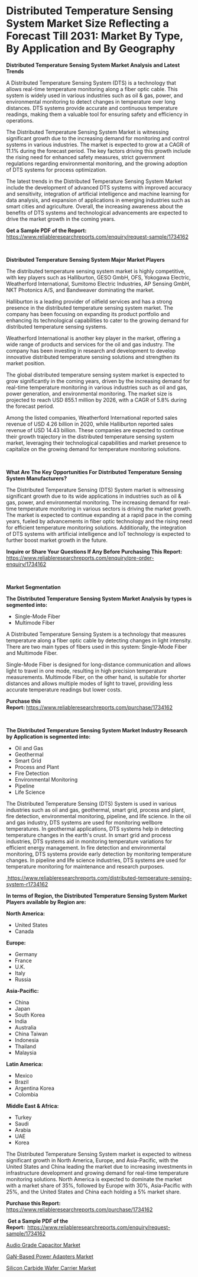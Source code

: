<p><h1>Distributed Temperature Sensing System Market Size Reflecting a Forecast Till 2031: Market By Type, By Application and By Geography</h1></p><p><strong>Distributed Temperature Sensing System Market Analysis and Latest Trends</strong></p>
<p><p>A Distributed Temperature Sensing System (DTS) is a technology that allows real-time temperature monitoring along a fiber optic cable. This system is widely used in various industries such as oil & gas, power, and environmental monitoring to detect changes in temperature over long distances. DTS systems provide accurate and continuous temperature readings, making them a valuable tool for ensuring safety and efficiency in operations.</p><p>The Distributed Temperature Sensing System Market is witnessing significant growth due to the increasing demand for monitoring and control systems in various industries. The market is expected to grow at a CAGR of 11.1% during the forecast period. The key factors driving this growth include the rising need for enhanced safety measures, strict government regulations regarding environmental monitoring, and the growing adoption of DTS systems for process optimization.</p><p>The latest trends in the Distributed Temperature Sensing System Market include the development of advanced DTS systems with improved accuracy and sensitivity, integration of artificial intelligence and machine learning for data analysis, and expansion of applications in emerging industries such as smart cities and agriculture. Overall, the increasing awareness about the benefits of DTS systems and technological advancements are expected to drive the market growth in the coming years.</p></p>
<p><strong>Get a Sample PDF of the Report:&nbsp;</strong> <a href="https://www.reliableresearchreports.com/enquiry/request-sample/1734162">https://www.reliableresearchreports.com/enquiry/request-sample/1734162</a></p>
<p>&nbsp;</p>
<p><strong>Distributed Temperature Sensing System Major Market Players</strong></p>
<p><p>The distributed temperature sensing system market is highly competitive, with key players such as Halliburton, GESO GmbH, OFS, Yokogawa Electric, Weatherford International, Sumitomo Electric Industries, AP Sensing GmbH, NKT Photonics A/S, and Bandweaver dominating the market.</p><p>Halliburton is a leading provider of oilfield services and has a strong presence in the distributed temperature sensing system market. The company has been focusing on expanding its product portfolio and enhancing its technological capabilities to cater to the growing demand for distributed temperature sensing systems.</p><p>Weatherford International is another key player in the market, offering a wide range of products and services for the oil and gas industry. The company has been investing in research and development to develop innovative distributed temperature sensing solutions and strengthen its market position.</p><p>The global distributed temperature sensing system market is expected to grow significantly in the coming years, driven by the increasing demand for real-time temperature monitoring in various industries such as oil and gas, power generation, and environmental monitoring. The market size is projected to reach USD 855.1 million by 2026, with a CAGR of 5.8% during the forecast period.</p><p>Among the listed companies, Weatherford International reported sales revenue of USD 4.26 billion in 2020, while Halliburton reported sales revenue of USD 14.43 billion. These companies are expected to continue their growth trajectory in the distributed temperature sensing system market, leveraging their technological capabilities and market presence to capitalize on the growing demand for temperature monitoring solutions.</p></p>
<p>&nbsp;</p>
<p><strong>What Are The Key Opportunities For Distributed Temperature Sensing System Manufacturers?</strong></p>
<p><p>The Distributed Temperature Sensing (DTS) System market is witnessing significant growth due to its wide applications in industries such as oil & gas, power, and environmental monitoring. The increasing demand for real-time temperature monitoring in various sectors is driving the market growth. The market is expected to continue expanding at a rapid pace in the coming years, fueled by advancements in fiber optic technology and the rising need for efficient temperature monitoring solutions. Additionally, the integration of DTS systems with artificial intelligence and IoT technology is expected to further boost market growth in the future.</p></p>
<p><strong>Inquire or Share Your Questions If Any Before Purchasing This Report:</strong> <a href="https://www.reliableresearchreports.com/enquiry/pre-order-enquiry/1734162">https://www.reliableresearchreports.com/enquiry/pre-order-enquiry/1734162</a></p>
<p>&nbsp;</p>
<p><strong>Market Segmentation</strong></p>
<p><strong>The Distributed Temperature Sensing System Market Analysis by types is segmented into:</strong></p>
<p><ul><li>Single-Mode Fiber</li><li>Multimode Fiber</li></ul></p>
<p><p>A Distributed Temperature Sensing System is a technology that measures temperature along a fiber optic cable by detecting changes in light intensity. There are two main types of fibers used in this system: Single-Mode Fiber and Multimode Fiber. </p><p>Single-Mode Fiber is designed for long-distance communication and allows light to travel in one mode, resulting in high precision temperature measurements. Multimode Fiber, on the other hand, is suitable for shorter distances and allows multiple modes of light to travel, providing less accurate temperature readings but lower costs.</p></p>
<p><strong>Purchase this Report:&nbsp;</strong><a href="https://www.reliableresearchreports.com/purchase/1734162">https://www.reliableresearchreports.com/purchase/1734162</a></p>
<p>&nbsp;</p>
<p><strong>The Distributed Temperature Sensing System Market Industry Research by Application is segmented into:</strong></p>
<p><ul><li>Oil and Gas</li><li>Geothermal</li><li>Smart Grid</li><li>Process and Plant</li><li>Fire Detection</li><li>Environmental Monitoring</li><li>Pipeline</li><li>Life Science</li></ul></p>
<p><p>The Distributed Temperature Sensing (DTS) System is used in various industries such as oil and gas, geothermal, smart grid, process and plant, fire detection, environmental monitoring, pipeline, and life science. In the oil and gas industry, DTS systems are used for monitoring wellbore temperatures. In geothermal applications, DTS systems help in detecting temperature changes in the earth's crust. In smart grid and process industries, DTS systems aid in monitoring temperature variations for efficient energy management. In fire detection and environmental monitoring, DTS systems provide early detection by monitoring temperature changes. In pipeline and life science industries, DTS systems are used for temperature monitoring for maintenance and research purposes.</p></p>
<p><a href="https://www.reliableresearchreports.com/distributed-temperature-sensing-system-r1734162">&nbsp;https://www.reliableresearchreports.com/distributed-temperature-sensing-system-r1734162</a></p>
<p><strong>In terms of Region, the Distributed Temperature Sensing System Market Players available by Region are:</strong></p>
<p>
    <p> <strong> North America: </strong>
        <ul>
            <li>United States</li>
            <li>Canada</li>
        </ul>
        </p> 
    <p> <strong> Europe: </strong>
        <ul>
            <li>Germany</li>
            <li>France</li>
            <li>U.K.</li>
            <li>Italy</li>
            <li>Russia</li>
        </ul>
        </p> 
    <p> <strong> Asia-Pacific: </strong>
        <ul>
            <li>China</li>
            <li>Japan</li>
            <li>South Korea</li>
            <li>India</li>
            <li>Australia</li>
            <li>China Taiwan</li>
            <li>Indonesia</li>
            <li>Thailand</li>
            <li>Malaysia</li>
        </ul>
        </p> 
    <p> <strong> Latin America: </strong>
        <ul>
            <li>Mexico</li>
            <li>Brazil</li>
            <li>Argentina Korea</li>
            <li>Colombia</li>
        </ul>
        </p> 
    <p> <strong> Middle East & Africa: </strong>
        <ul>
            <li>Turkey</li>
            <li>Saudi</li>
            <li>Arabia</li>
            <li>UAE</li>
            <li>Korea</li>
        </ul>
    </p>
    </p>
<p><p>The Distributed Temperature Sensing System market is expected to witness significant growth in North America, Europe, and Asia-Pacific, with the United States and China leading the market due to increasing investments in infrastructure development and growing demand for real-time temperature monitoring solutions. North America is expected to dominate the market with a market share of 35%, followed by Europe with 30%, Asia-Pacific with 25%, and the United States and China each holding a 5% market share.</p></p>
<p><strong>Purchase this Report: </strong><a href="https://www.reliableresearchreports.com/purchase/1734162">https://www.reliableresearchreports.com/purchase/1734162</a></p>
<p>&nbsp;<strong>Get a Sample PDF of the Report:&nbsp;&nbsp;</strong><a href="https://www.reliableresearchreports.com/enquiry/request-sample/1734162">https://www.reliableresearchreports.com/enquiry/request-sample/1734162</a></p>
<p><strong></strong></p>
<p><p><a href="https://github.com/lylyparadise/Market-Research-Report-List-4/blob/main/audio-grade-capacitor-market.md">Audio Grade Capacitor Market</a></p><p><a href="https://github.com/airdrophunter675/Market-Research-Report-List-1/blob/main/gan-based-power-adapters-market.md">GaN-Based Power Adapters Market</a></p><p><a href="https://github.com/ayamsauke86/Market-Research-Report-List-1/blob/main/silicon-carbide-wafer-carrier-market.md">Silicon Carbide Wafer Carrier Market</a></p></p>